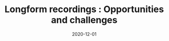 ---
title: "Longform recordings : Opportunities and challenges"
collection: publications
paperurl: 'https://hal.archives-ouvertes.fr/hal-03047153'
link: https://hal.archives-ouvertes.fr/hal-03047153
date: 2020-12-01
venue: 'In the proceedings of LIFT 2020 - 2`emes journ&apos;ees scientifiques du Groupement de Recherche &apos;&apos;Linguistique informatique, formelle et de terrain&apos;&apos;'
authors: <b>Gautheron L.</b>, Lavechin M., Riad R., Scaff C., Cristia A.
citation: ' Lucas Gautheron,  Marvin Lavechin,  Rachid Riad,  Camila Scaff,  Alejandrina Cristia, &quot;Longform recordings : Opportunities and challenges.&quot; In the proceedings of LIFT 2020 - 2`emes journ&amp;apos;ees scientifiques du Groupement de Recherche &amp;apos;&amp;apos;Linguistique informatique, formelle et de terrain&amp;apos;&amp;apos;, 2020.'
---